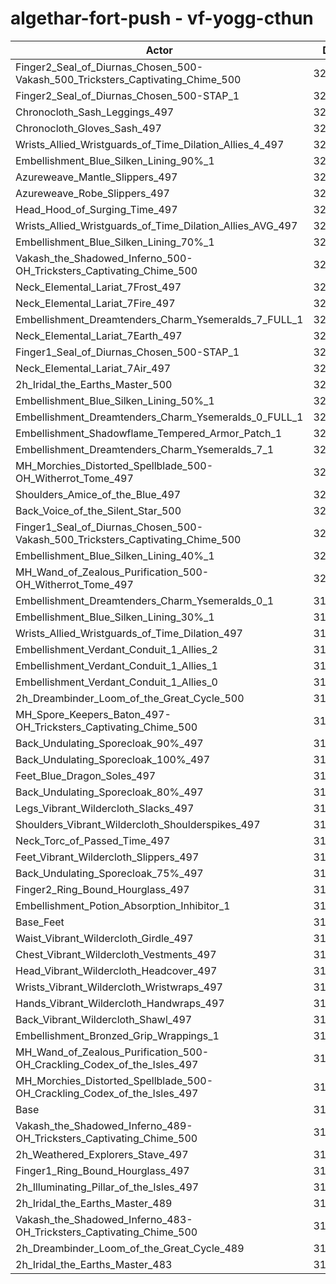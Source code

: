 # algethar-fort-push - vf-yogg-cthun
| Actor | DPS | Increase |
|---|:---:|:---:|
|Finger2_Seal_of_Diurnas_Chosen_500-Vakash_500_Tricksters_Captivating_Chime_500|324543|2.28%|
|Finger2_Seal_of_Diurnas_Chosen_500-STAP_1|324379|2.23%|
|Chronocloth_Sash_Leggings_497|324248|2.19%|
|Chronocloth_Gloves_Sash_497|324011|2.11%|
|Wrists_Allied_Wristguards_of_Time_Dilation_Allies_4_497|323959|2.09%|
|Embellishment_Blue_Silken_Lining_90%_1|323806|2.05%|
|Azureweave_Mantle_Slippers_497|323585|1.98%|
|Azureweave_Robe_Slippers_497|323380|1.91%|
|Head_Hood_of_Surging_Time_497|323072|1.81%|
|Wrists_Allied_Wristguards_of_Time_Dilation_Allies_AVG_497|322901|1.76%|
|Embellishment_Blue_Silken_Lining_70%_1|322380|1.60%|
|Vakash_the_Shadowed_Inferno_500-OH_Tricksters_Captivating_Chime_500|322094|1.51%|
|Neck_Elemental_Lariat_7Frost_497|322023|1.48%|
|Neck_Elemental_Lariat_7Fire_497|321786|1.41%|
|Embellishment_Dreamtenders_Charm_Ysemeralds_7_FULL_1|321516|1.32%|
|Neck_Elemental_Lariat_7Earth_497|321313|1.26%|
|Finger1_Seal_of_Diurnas_Chosen_500-STAP_1|321210|1.23%|
|Neck_Elemental_Lariat_7Air_497|321084|1.19%|
|2h_Iridal_the_Earths_Master_500|321071|1.18%|
|Embellishment_Blue_Silken_Lining_50%_1|320959|1.15%|
|Embellishment_Dreamtenders_Charm_Ysemeralds_0_FULL_1|320936|1.14%|
|Embellishment_Shadowflame_Tempered_Armor_Patch_1|320720|1.07%|
|Embellishment_Dreamtenders_Charm_Ysemeralds_7_1|320671|1.06%|
|MH_Morchies_Distorted_Spellblade_500-OH_Witherrot_Tome_497|320469|0.99%|
|Shoulders_Amice_of_the_Blue_497|320304|0.94%|
|Back_Voice_of_the_Silent_Star_500|320235|0.92%|
|Finger1_Seal_of_Diurnas_Chosen_500-Vakash_500_Tricksters_Captivating_Chime_500|320233|0.92%|
|Embellishment_Blue_Silken_Lining_40%_1|320157|0.90%|
|MH_Wand_of_Zealous_Purification_500-OH_Witherrot_Tome_497|320133|0.89%|
|Embellishment_Dreamtenders_Charm_Ysemeralds_0_1|319862|0.80%|
|Embellishment_Blue_Silken_Lining_30%_1|319483|0.68%|
|Wrists_Allied_Wristguards_of_Time_Dilation_497|319397|0.66%|
|Embellishment_Verdant_Conduit_1_Allies_2|319294|0.62%|
|Embellishment_Verdant_Conduit_1_Allies_1|319211|0.60%|
|Embellishment_Verdant_Conduit_1_Allies_0|319190|0.59%|
|2h_Dreambinder_Loom_of_the_Great_Cycle_500|318989|0.53%|
|MH_Spore_Keepers_Baton_497-OH_Tricksters_Captivating_Chime_500|318853|0.49%|
|Back_Undulating_Sporecloak_90%_497|318457|0.36%|
|Back_Undulating_Sporecloak_100%_497|318446|0.36%|
|Feet_Blue_Dragon_Soles_497|318435|0.35%|
|Back_Undulating_Sporecloak_80%_497|318337|0.32%|
|Legs_Vibrant_Wildercloth_Slacks_497|318314|0.32%|
|Shoulders_Vibrant_Wildercloth_Shoulderspikes_497|318311|0.31%|
|Neck_Torc_of_Passed_Time_497|318286|0.31%|
|Feet_Vibrant_Wildercloth_Slippers_497|318214|0.28%|
|Back_Undulating_Sporecloak_75%_497|318198|0.28%|
|Finger2_Ring_Bound_Hourglass_497|318150|0.26%|
|Embellishment_Potion_Absorption_Inhibitor_1|318109|0.25%|
|Base_Feet|317790|0.15%|
|Waist_Vibrant_Wildercloth_Girdle_497|317757|0.14%|
|Chest_Vibrant_Wildercloth_Vestments_497|317711|0.13%|
|Head_Vibrant_Wildercloth_Headcover_497|317699|0.12%|
|Wrists_Vibrant_Wildercloth_Wristwraps_497|317647|0.10%|
|Hands_Vibrant_Wildercloth_Handwraps_497|317585|0.09%|
|Back_Vibrant_Wildercloth_Shawl_497|317558|0.08%|
|Embellishment_Bronzed_Grip_Wrappings_1|317545|0.07%|
|MH_Wand_of_Zealous_Purification_500-OH_Crackling_Codex_of_the_Isles_497|317451|0.04%|
|MH_Morchies_Distorted_Spellblade_500-OH_Crackling_Codex_of_the_Isles_497|317442|0.04%|
|Base|317314|0.00%|
|Vakash_the_Shadowed_Inferno_489-OH_Tricksters_Captivating_Chime_500|317101|-0.07%|
|2h_Weathered_Explorers_Stave_497|316837|-0.15%|
|Finger1_Ring_Bound_Hourglass_497|316766|-0.17%|
|2h_Illuminating_Pillar_of_the_Isles_497|316188|-0.35%|
|2h_Iridal_the_Earths_Master_489|314836|-0.78%|
|Vakash_the_Shadowed_Inferno_483-OH_Tricksters_Captivating_Chime_500|314669|-0.83%|
|2h_Dreambinder_Loom_of_the_Great_Cycle_489|313036|-1.35%|
|2h_Iridal_the_Earths_Master_483|311561|-1.81%|
